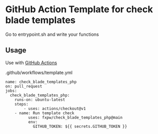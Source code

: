 # GitHub Action Template for check blade templates

Go to entrypoint.sh and write your functions

## Usage

Use with [GitHub Actions](https://github.com/features/actions)

.github/workflows/template.yml

```
name: check_blade_templates_php
on: pull_request
jobs:
  check_blade_templates_php:
    runs-on: ubuntu-latest
    steps:
        - uses: actions/checkout@v1
	- name: Run template check
          uses: fxpw/check_blade_templates_php@main
          env:
            GITHUB_TOKEN: ${{ secrets.GITHUB_TOKEN }}
```

